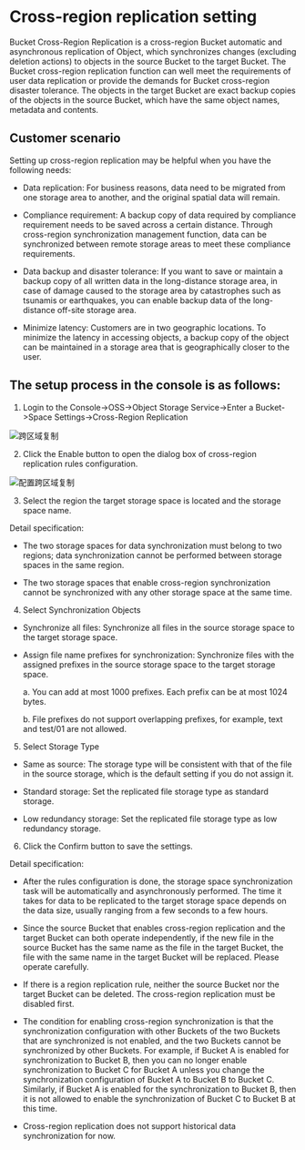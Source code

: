 # Cross-region replication setting

Bucket Cross-Region Replication is a cross-region Bucket automatic and asynchronous replication of Object, which synchronizes changes (excluding deletion actions) to objects in the source Bucket to the target Bucket. The Bucket cross-region replication function can well meet the requirements of user data replication or provide the demands for Bucket cross-region disaster tolerance. The objects in the target Bucket are exact backup copies of the objects in the source Bucket, which have the same object names, metadata and contents.

## Customer scenario

Setting up cross-region replication may be helpful when you have the following needs: 

* Data replication: For business reasons, data need to be migrated from one storage area to another, and the original spatial data will remain.

* Compliance requirement: A backup copy of data required by compliance requirement needs to be saved across a certain distance. Through cross-region synchronization management function, data can be synchronized between remote storage areas to meet these compliance requirements.

* Data backup and disaster tolerance: If you want to save or maintain a backup copy of all written data in the long-distance storage area, in case of damage caused to the storage area by catastrophes such as tsunamis or earthquakes, you can enable backup data of the long-distance off-site storage area.

* Minimize latency: Customers are in two geographic locations. To minimize the latency in accessing objects, a backup copy of the object can be maintained in a storage area that is geographically closer to the user.


## The setup process in the console is as follows:


1. Login to the Console->OSS->Object Storage Service->Enter a Bucket->Space Settings->Cross-Region Replication

![跨区域复制](https://github.com/jdcloudcom/cn/blob/edit/image/Object-Storage-Service/OSS-041.png)

2. Click the Enable button to open the dialog box of cross-region replication rules configuration.

![配置跨区域复制](https://github.com/jdcloudcom/cn/blob/edit/image/Object-Storage-Service/OSS-042.png)

3. Select the region the target storage space is located and the storage space name.

Detail specification:

* The two storage spaces for data synchronization must belong to two regions; data synchronization cannot be performed between storage spaces in the same region.

* The two storage spaces that enable cross-region synchronization cannot be synchronized with any other storage space at the same time.

4. Select Synchronization Objects

* Synchronize all files: Synchronize all files in the source storage space to the target storage space.

* Assign file name prefixes for synchronization: Synchronize files with the assigned prefixes in the source storage space to the target storage space.

   a. You can add at most 1000 prefixes. Each prefix can be at most 1024 bytes.

   b. File prefixes do not support overlapping prefixes, for example, text and test/01 are not allowed.

5. Select Storage Type

* Same as source: The storage type will be consistent with that of the file in the source storage, which is the default setting if you do not assign it.

* Standard storage: Set the replicated file storage type as standard storage.

* Low redundancy storage: Set the replicated file storage type as low redundancy storage.


6. Click the Confirm button to save the settings.

Detail specification:

* After the rules configuration is done, the storage space synchronization task will be automatically and asynchronously performed. The time it takes for data to be replicated to the target storage space depends on the data size, usually ranging from a few seconds to a few hours.

* Since the source Bucket that enables cross-region replication and the target Bucket can both operate independently, if the new file in the source Bucket has the same name as the file in the target Bucket, the file with the same name in the target Bucket will be replaced. Please operate carefully.

* If there is a region replication rule, neither the source Bucket nor the target Bucket can be deleted. The cross-region replication must be disabled first.

* The condition for enabling cross-region synchronization is that the synchronization configuration with other Buckets of the two Buckets that are synchronized is not enabled, and the two Buckets cannot be synchronized by other Buckets. For example, if Bucket A is enabled for synchronization to Bucket B, then you can no longer enable synchronization to Bucket C for Bucket A unless you change the synchronization configuration of Bucket A to Bucket B to Bucket C. Similarly, if Bucket A is enabled for the synchronization to Bucket B, then it is not allowed to enable the synchronization of Bucket C to Bucket B at this time.

* Cross-region replication does not support historical data synchronization for now.
